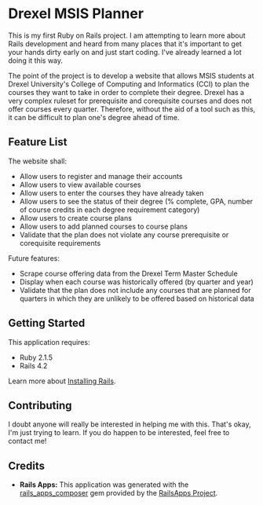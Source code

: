 # Drexel MSIS Planner
This is my first Ruby on Rails project. I am attempting to learn more about Rails development and heard from many places that it's important to get your hands dirty early on and just start coding. I've already learned a lot doing it this way.

The point of the project is to develop a website that allows MSIS students at Drexel University's College of Computing and Informatics (CCI) to plan the courses they want to take in order to complete their degree. Drexel has a very complex ruleset for prerequisite and corequisite courses and does not offer courses every quarter. Therefore, without the aid of a tool such as this, it can be difficult to plan one's degree ahead of time.

## Feature List
The website shall:
- Allow users to register and manage their accounts
- Allow users to view available courses
- Allow users to enter the courses they have already taken
- Allow users to see the status of their degree (% complete, GPA, number of course credits in each degree requirement category)
- Allow users to create course plans
- Allow users to add planned courses to course plans
- Validate that the plan does not violate any course prerequisite or corequisite requirements

Future features:
- Scrape course offering data from the Drexel Term Master Schedule
- Display when each course was historically offered (by quarter and year)
- Validate that the plan does not include any courses that are planned for quarters in which they are unlikely to be offered based on historical data

## Getting Started
This application requires:

- Ruby 2.1.5
- Rails 4.2

Learn more about [Installing Rails](http://railsapps.github.io/installing-rails.html).

<!-- ## Documentation and Support -->

<!-- ## Issues -->

<!-- ## Similar Projects -->

## Contributing
I doubt anyone will really be interested in helping me with this. That's okay, I'm just trying to learn. If you do happen to be interested, feel free to contact me!

## Credits

- __Rails Apps:__ This application was generated with the [rails_apps_composer](https://github.com/RailsApps/rails_apps_composer) gem provided by the [RailsApps Project](http://railsapps.github.io/).

<!-- ## License -->
